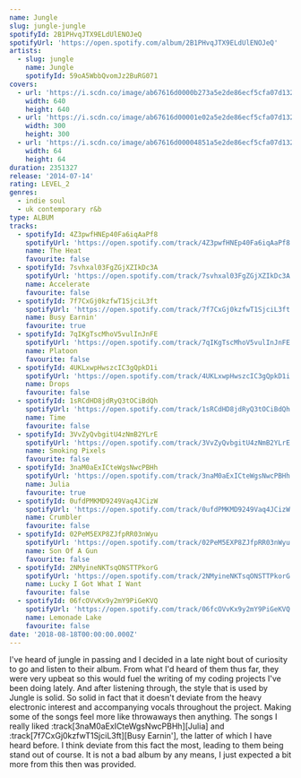 ```yaml
---
name: Jungle
slug: jungle-jungle
spotifyId: 2B1PHvqJTX9ELdUlENOJeQ
spotifyUrl: 'https://open.spotify.com/album/2B1PHvqJTX9ELdUlENOJeQ'
artists:
  - slug: jungle
    name: Jungle
    spotifyId: 59oA5WbbQvomJz2BuRG071
covers:
  - url: 'https://i.scdn.co/image/ab67616d0000b273a5e2de86ecf5cfa07d132009'
    width: 640
    height: 640
  - url: 'https://i.scdn.co/image/ab67616d00001e02a5e2de86ecf5cfa07d132009'
    width: 300
    height: 300
  - url: 'https://i.scdn.co/image/ab67616d00004851a5e2de86ecf5cfa07d132009'
    width: 64
    height: 64
duration: 2351327
release: '2014-07-14'
rating: LEVEL_2
genres:
  - indie soul
  - uk contemporary r&b
type: ALBUM
tracks:
  - spotifyId: 4Z3pwfHNEp40Fa6iqAaPf8
    spotifyUrl: 'https://open.spotify.com/track/4Z3pwfHNEp40Fa6iqAaPf8'
    name: The Heat
    favourite: false
  - spotifyId: 7svhxal03FgZGjXZIkDc3A
    spotifyUrl: 'https://open.spotify.com/track/7svhxal03FgZGjXZIkDc3A'
    name: Accelerate
    favourite: false
  - spotifyId: 7f7CxGj0kzfwT1SjciL3ft
    spotifyUrl: 'https://open.spotify.com/track/7f7CxGj0kzfwT1SjciL3ft'
    name: Busy Earnin'
    favourite: true
  - spotifyId: 7qIKgTscMhoV5vulInJnFE
    spotifyUrl: 'https://open.spotify.com/track/7qIKgTscMhoV5vulInJnFE'
    name: Platoon
    favourite: false
  - spotifyId: 4UKLxwpHwszcIC3gQpkD1i
    spotifyUrl: 'https://open.spotify.com/track/4UKLxwpHwszcIC3gQpkD1i'
    name: Drops
    favourite: false
  - spotifyId: 1sRCdHD8jdRyQ3tOCiBdQh
    spotifyUrl: 'https://open.spotify.com/track/1sRCdHD8jdRyQ3tOCiBdQh'
    name: Time
    favourite: false
  - spotifyId: 3VvZyQvbgitU4zNmB2YLrE
    spotifyUrl: 'https://open.spotify.com/track/3VvZyQvbgitU4zNmB2YLrE'
    name: Smoking Pixels
    favourite: false
  - spotifyId: 3naM0aExICteWgsNwcPBHh
    spotifyUrl: 'https://open.spotify.com/track/3naM0aExICteWgsNwcPBHh'
    name: Julia
    favourite: true
  - spotifyId: 0ufdPMKMD9249Vaq4JCizW
    spotifyUrl: 'https://open.spotify.com/track/0ufdPMKMD9249Vaq4JCizW'
    name: Crumbler
    favourite: false
  - spotifyId: 02PeM5EXP8ZJfpRR03nWyu
    spotifyUrl: 'https://open.spotify.com/track/02PeM5EXP8ZJfpRR03nWyu'
    name: Son Of A Gun
    favourite: false
  - spotifyId: 2NMyineNKTsqONSTTPkorG
    spotifyUrl: 'https://open.spotify.com/track/2NMyineNKTsqONSTTPkorG'
    name: Lucky I Got What I Want
    favourite: false
  - spotifyId: 06fcOVvKx9y2mY9PiGeKVQ
    spotifyUrl: 'https://open.spotify.com/track/06fcOVvKx9y2mY9PiGeKVQ'
    name: Lemonade Lake
    favourite: false
date: '2018-08-18T00:00:00.000Z'
---
```

I've heard of jungle in passing and I decided in a late night bout of curiosity to go and
listen to their album. From what I'd heard of them thus far, they were very upbeat so
this would fuel the writing of my coding projects I've been doing lately.
And after listening through, the style that is used by Jungle is solid. So solid in fact
that it doesn't deviate from the heavy electronic interest and accompanying vocals throughout
the project. Making some of the songs feel more like throwaways then anything. The songs
I really liked :track[3naM0aExICteWgsNwcPBHh][Julia] and :track[7f7CxGj0kzfwT1SjciL3ft][Busy Earnin'],
the latter of which I have heard before. I think deviate from this fact the most, leading
to them being stand out of course. It is not a bad album by any means, I just expected a bit
more from this then was provided.
